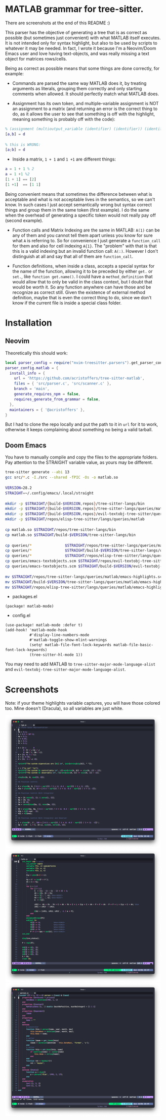 # MATLAB grammar for tree-sitter.

There are screenshots at the end of this README :)

This parser has the objective of generating a tree that is as correct as
possible (but sometimes just convenient) with what MATLAB itself executes. It
is not intended only for syntax highlight, but also to be used by scripts to
whatever it may be needed. In fact, I wrote it because I'm a Neovim/Doom Emacs
user and love having text-objects, and was really missing a text object for
matrices rows/cells.

Being as correct as possible means that some things are done correctly, for
example:

- Commands are parsed the same way MATLAB does it, by treating arguments as
literals, grouping them correctly and only starting comments when allowed. It
should perfectly match what MATLAB does.

- Assignment has its own token, and multiple-variable assignment is NOT an
assignment to a matrix (and returning an error is the correct thing to do, as
it allows the user to see that something is off with the highlight, meaning
something is probably off with the code):

```matlab
% (assignment (multioutput_variable (identifier) (identifier)) (identifier)) 
[a,b] = d

% this is WRONG:
[a;b] = d
```

- Inside a matrix, `1 + 1` and `1 +1` are different things:

```matlab
a = 1 + 1 % 2
a = 1 +1 %2
[1 + 1] == [2]
[1 +1]  == [1 1]
```

Being convenient means that sometimes the difference between what is acceptable
and what is not acceptable lives in the semantics, so we can't know. In such
cases I just accept semantically wrong but syntax correct things and group them
in the same token (first example). I do the same when the overhead of
generating a specific token would not really pay off (second example).

- Function calls and Matrix Indexing are the same in MATLAB: `A(1)` can be any
of them and you cannot tell them apart unless you know for sure what `A` is
referring to. So for convenience I just generate a `function_call` for them and
also for cell indexing `A{1}`. The "problem" with that is that this is a valid
indexing but an invalid function call: `A(:)`. However I don't distinguish at
all and say that all of them are `function_call`.

- Function definitions, when inside a class, accepts a special syntax for the
name of the function, allowing it to be preceded by either `get.` or `set.`,
like `function get.name()`. I could have a `method_definition` that would allow
that to only be valid in the class context, but I doubt that would be worth it.
So any function anywhere can have those and be recognize as correct still.
Given the existence of external method definition, maybe that is even the
correct thing to do, since we don't know if the current file is inside a
special class folder.

# Installation

## Neovim

Theoretically this should work:

```lua
local parser_config = require("nvim-treesitter.parsers").get_parser_configs()
parser_config.matlab = {
  install_info = {
    url = 'https://github.com/acristoffers/tree-sitter-matlab',
    files = { 'src/parser.c', 'src/scanner.c' },
    branch = 'main',
    generate_requires_npm = false,
    requires_generate_from_grammar = false,
  },
  maintainers = { '@acristoffers' },
}
```

But I had to clone the repo locally and put the path to it in `url` for it to
work, otherwise it keeps complaining about something no being a valid tarball.

## Doom Emacs

You have to manually compile and copy the files to the appropriate folders. Pay
attention to the STRAIGHT variable value, as yours may be different.

```zsh
tree-sitter generate --abi 13
gcc src/*.c -I./src --shared -fPIC -Os -o matlab.so 

VERSION=28.2
STRAIGHT=~/.config/emacs/.local/straight

mkdir -p $STRAIGHT/{build-$VERSION,repos}/tree-sitter-langs/bin
mkdir -p $STRAIGHT/{build-$VERSION,repos}/tree-sitter-langs/queries/matlab
mkdir -p $STRAIGHT/{build-$VERSION,repos}/evil-textobj-tree-sitter/queries/matlab
mkdir -p $STRAIGHT/repos/elisp-tree-sitter/langs/queries/matlab

cp matlab.so $STRAIGHT/repos/tree-sitter-langs/bin
cp matlab.so $STRAIGHT/build-$VERSION/tree-sitter-langs/bin

cp queries/*               $STRAIGHT/repos/tree-sitter-langs/queries/matlab/
cp queries/*               $STRAIGHT/build-$VERSION/tree-sitter-langs/queries/matlab/
cp queries/*               $STRAIGHT/repos/elisp-tree-sitter/langs/queries/matlab
cp queries/emacs-textobjects.scm $STRAIGHT/repos/evil-textobj-tree-sitter/queries/matlab/textobjects.scm
cp queries/emacs-textobjects.scm $STRAIGHT/build-$VERSION/evil-textobj-tree-sitter/queries/matlab/textobjects.scm

mv $STRAIGHT/repos/tree-sitter-langs/queries/matlab/emacs-highlights.scm $STRAIGHT/repos/tree-sitter-langs/queries/matlab/highlights.scm
mv $STRAIGHT/build-$VERSION/tree-sitter-langs/queries/matlab/emacs-highlights.scm $STRAIGHT/build-$VERSION/tree-sitter-langs/queries/matlab/highlights.scm
mv $STRAIGHT/repos/elisp-tree-sitter/langs/queries/matlab/emacs-highlights.scm $STRAIGHT/repos/elisp-tree-sitter/langs/queries/matlab/highlights.scm
```

- packages.el

```elisp
(package! matlab-mode)
```

- config.el

```elisp
(use-package! matlab-mode :defer t)
(add-hook! 'matlab-mode-hook
           #'display-line-numbers-mode
           #'matlab-toggle-show-mlint-warnings
           (setq! matlab-file-font-lock-keywords matlab-file-basic-font-lock-keywords)
           (tree-sitter-hl-mode 1))
```

You may need to add MATLAB to `tree-sitter-major-mode-language-alist` and
`evil-textobj-tree-sitter-major-mode-language-alist`.

# Screenshots

Note: if your theme highlights variable captures, you will have those colored
too. Mine doesn't (Dracula), so all variables are just white.

![First Screenshot](https://raw.githubusercontent.com/acristoffers/tree-sitter-matlab/screenshots/s1.png)
![Second Screenshot](https://raw.githubusercontent.com/acristoffers/tree-sitter-matlab/screenshots/s2.png)
![Third Screenshot](https://raw.githubusercontent.com/acristoffers/tree-sitter-matlab/screenshots/s3.png)
